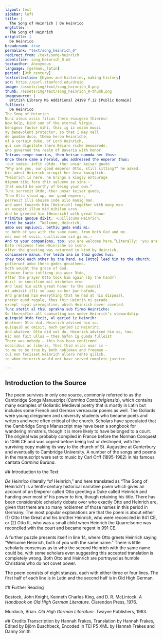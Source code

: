 ```yaml
---
layout: text
sidebar: left
title: |
  The Song of Heinrich | De Heinrico
engtitle: |
  The Song of Heinrich
origtitle: |
  De Heinrico
breadcrumb: true
permalink: "text/song_heinrich_0"
redirect_from: /text/song-heinrich
identifier: song_heinrich_0.md
textauthor: Anonymous
language: [german,_latin]
period: [9th_century]
textcollection: [hymns-and-histories, making-history]
sdr: https://purl.stanford.edu/druid 
image: /assets/img/text/song_heinrich_0.png
thumb: /assets/img/text/song_heinrich_0-thumb.png
imagesource: |
  British Library MS Additional 24199 f.12 [Public Domain]
fulltext: |
  De Heinrico
The Song of Heinrich
Nunc almus assis filius thero euuigero thiernun
Now help, kind son of the eternal Virgin,
benignus fautor mihi, thaz ig iz cosan muozi
my benevolent protector, so that I may tell
de quodam duce, themo heron Heinriche,
of a certain duke, of Lord Heinrich,
qui cum dignitate thero Beiaro riche beuuarode.
who governed the realm of Bavaria with honor.
Intrans nempe nuntius, then keisar namoda her thus:
Once there came a herald, who addressed the emperor thus:
›cur sedes‹ infit ›Otdo. ther unsar keisar guodo
“Why are you, our good emperor Otto, still sitting?” he asked.
hic adest Heinrich bringit her hera kuniglich.
“Heinrich is here, he brings a kingly entourage
dignum tibi fore thir seluemo ze sine.‹
that would be worthy of being your own.”
Tunc surrexit Otdo, ther unsar keisar guodo,
Then Otto stood up, our good emperor,
perrexit illi obuiam inde uilo manig man.
and went towards him [Heinrich] together with many men
et excepit illum mid mihilon eron.
And he greeted him [Heinrich] with great honor
Primitus quoque dixit: ›uuillicumo Heinrich,
First he said:  “Welcome, Heinrich,
ambo uos equiuoci, bethiu goda endi mi:
to both of you with the same name, from both God and me.
nec non et socii, uuillicumo sid gi mi.‹
And to your companions, too: you are welcome here.”Literally: 'you are welcome to me'.
Dato responso fane Heinriche so scono
After the greeting was returned in kind by Heinrich,
coniunxere manus. her leida ina in thaz godes hus:
they took each other by the hand. He [Otto] lead him to the church:
petierunt ambo thero godes genatheno.
both sought the grace of God.
Oramine facto intfieng ina auer Otdo,
After the prayer Otto took him again [by the hand?]
duxit in concilium mit michelon eron
And lead him with great honor to the council
et admisit illi so uuaz so her þar hafode,
And granted him everything that he had at his disposal,
preter quod regale, thes thir Heinrih ni gerade.
except royal prerogative, which Heinrich never coveted.
Tunc stetit al thiu sprakha sub firmo Heinriche:
So thereafter all counseling was under Heinrich’s stewardship.
quicquid Otdo fecit, al geried iz Heinrih:
Whatever Otto did, Heinrich advised him so.
quicquid ac omisit, ouch geried iz Heinrihc.
And whatever Otto did not do, Heinrich advised him so, too.
Hic non fuit ullus – thes hafon ig guoda fulleist
There was nobody – this has been confirmed
nobilibus ac liberis, thaz thid allaz uuar is –
to me to be true by both noblemen and freemen –
cui non fecisset Heinrich allero rehto gilich.
to whom Heinrich would not have served complete justice.

--- 
```

## Introduction to the Source 
<p>The poem survives in only one source, commonly referred to as the Cambridge Songs Manuscript (<em>Carmina Cantabrigiensia</em>), which contains many examples of Goliardic Medieval poetry that is mostly in Latin but includes some French and German vernacular poems as well. The Goliards were young clergymen and university students who became poets and writers and were often critical of the church. Scholars have speculated that the Cambridge Songs Manuscript may have been a songbook for wandering minstrels, though it is more likely to have belonged to a court. The original was probably compiled in France before the Norman Conquest in 1066 CE and was copied before being lost or destroyed, with the surviving copy making its way to the church of St. Augustine at Canterbury and eventually to Cambridge University. A number of the songs and poems in the manuscript were set to music by Carl Orff (1895-1982) in his famous cantata <em>Carmina Burana</em>.</p>
## Introduction to the Text 
<p><em>De Heinrico</em> (literally <span style="font-family:"Times New Roman",serif">“</span>of Heinrich,<span style="font-family:"Times New Roman",serif">” </span>and here translated as <span style="font-family:"Times New Roman",serif">“</span>The Song of Heinrich<span style="font-family:"Times New Roman",serif">”</span>) is a tenth-century historical narrative poem which gives an account of an Emperor called Otto greeting a Duke called Heinrich and handing over most of his power to him, though retaining his title. There has been considerable scholarly debate over who exactly Otto and Heinrich are, given that there are so many noblemen of those names in this period in Germany. The most popular explanations are that the poem is about either (1) Otto I the Great and his brother Heinrich, who were reconciled in 941 CE, or (2) Otto III, who was a small child when Heinrich the Quarrelsome was reconciled with the court and became regent in 991 CE.</p> <p>A further puzzle presents itself in line 14, where Otto greets Heinrich saying “Welcome Heinrich, both of you with the same name.” There is little scholarly consensus as to who the second Heinrich with the same name could be, with some scholars even suggesting this accepted translation is completely wrong. Both Otto and Heinrich are portrayed as humble Christians who do not covet power. </p> <p>The poem consists of eight stanzas, each with either three or four lines. The first half of each line is in Latin and the second half is in Old High German.</p>
## Further Reading 
<p>Bostock, John Knight, Kenneth Charles King, and D. R. McLintock. <em>A Handbook on Old High German Literature</em>. Clarendon Press, 1976.</p> <p>Murdoch, Brian. <em>Old High German Literature</em>. Twayne Publishers, 1983.</p>
## Credits
Transcription by Hannah Frakes, Translation by Hannah Frakes, Edited by Björn Buschbeck, Encoded in TEI P5 XML by Hannah Frakes and Danny Smith
